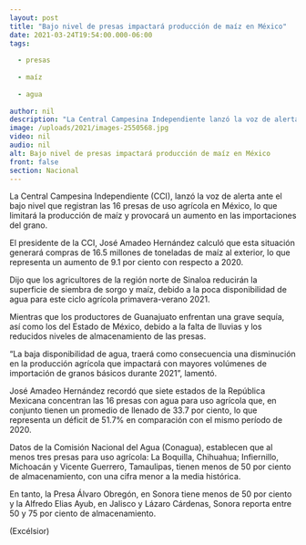 ```yaml
---
layout: post
title: "Bajo nivel de presas impactará producción de maíz en México"
date: 2021-03-24T19:54:00.000-06:00
tags:
  
  - presas
  
  - maíz
  
  - agua
  
author: nil
description: "La Central Campesina Independiente lanzó la voz de alerta ante el bajo nivel que registran las 16 presas de uso agrícola en México, lo que limitará la producción de maíz"
image: /uploads/2021/images-2550568.jpg
video: nil
audio: nil
alt: Bajo nivel de presas impactará producción de maíz en México
front: false
section: Nacional
---
```


La Central Campesina Independiente (CCI), lanzó la voz de alerta ante el bajo nivel que registran las 16 presas de uso agrícola en México, lo que limitará la producción de maíz y provocará un aumento en las importaciones del grano.

El presidente de la CCI, José Amadeo Hernández calculó que esta situación generará compras de 16.5 millones de toneladas de maíz al exterior, lo que representa un aumento de 9.1 por ciento con respecto a 2020.

Dijo que los agricultores de la región norte de Sinaloa reducirán la superficie de siembra de sorgo y maíz, debido a la poca disponibilidad de agua para este ciclo agrícola primavera-verano 2021.

Mientras que los productores de Guanajuato enfrentan una grave sequía, así como los del Estado de México, debido a la falta de lluvias y los reducidos niveles de almacenamiento de las presas.

“La baja disponibilidad de agua, traerá como consecuencia una disminución en la producción agrícola que impactará con mayores volúmenes de importación de granos básicos durante 2021”, lamentó.


José Amadeo Hernández recordó que siete estados de la República Mexicana concentran las 16 presas con agua para uso agrícola que, en conjunto tienen un promedio de llenado de 33.7 por ciento, lo que representa un déficit de 51.7% en comparación con el mismo período de 2020.

Datos de la Comisión Nacional del Agua (Conagua), establecen que al menos tres presas para uso agrícola: La Boquilla, Chihuahua; Infiernillo, Michoacán y Vicente Guerrero, Tamaulipas, tienen menos de 50 por ciento de almacenamiento, con una cifra menor a la media histórica.

En tanto, la Presa Álvaro Obregón, en Sonora tiene menos de 50 por ciento y la Alfredo Elias Ayub, en Jalisco y Lázaro Cárdenas, Sonora reporta entre 50 y 75 por ciento de almacenamiento.

(Excélsior)